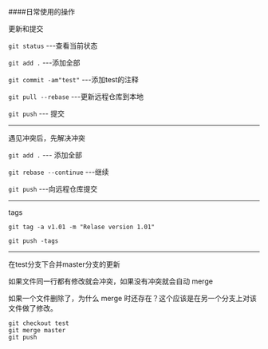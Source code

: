 ####日常使用的操作

 更新和提交

`git status` ---查看当前状态

`git add .` ---添加全部

`git commit -am"test"` ---添加test的注释

`git pull --rebase` ---更新远程仓库到本地

`git push` --- 提交

---

遇见冲突后，先解决冲突

`git add .` --- 添加全部

`git rebase --continue` ---继续

`git push` ---向远程仓库提交

---

tags

`git tag -a v1.01 -m "Relase version 1.01"`

`git push -tags`

---

在test分支下合并master分支的更新

如果文件同一行都有修改就会冲突，如果没有冲突就会自动 merge 

如果一个文件删除了，为什么 merge 时还存在？这个应该是在另一个分支上对该文件做了修改。

```
git checkout test
git merge master
git push 
```
